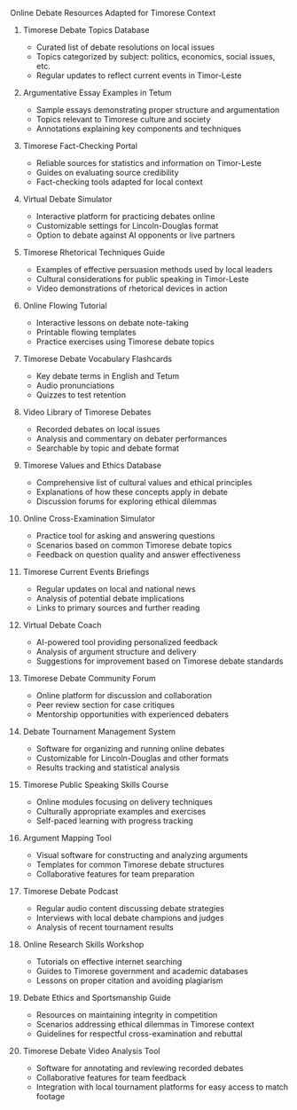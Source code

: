 Online Debate Resources Adapted for Timorese Context

1. Timorese Debate Topics Database
   - Curated list of debate resolutions on local issues
   - Topics categorized by subject: politics, economics, social issues, etc.
   - Regular updates to reflect current events in Timor-Leste

2. Argumentative Essay Examples in Tetum
   - Sample essays demonstrating proper structure and argumentation
   - Topics relevant to Timorese culture and society
   - Annotations explaining key components and techniques

3. Timorese Fact-Checking Portal
   - Reliable sources for statistics and information on Timor-Leste
   - Guides on evaluating source credibility
   - Fact-checking tools adapted for local context

4. Virtual Debate Simulator
   - Interactive platform for practicing debates online
   - Customizable settings for Lincoln-Douglas format
   - Option to debate against AI opponents or live partners

5. Timorese Rhetorical Techniques Guide
   - Examples of effective persuasion methods used by local leaders
   - Cultural considerations for public speaking in Timor-Leste
   - Video demonstrations of rhetorical devices in action

6. Online Flowing Tutorial
   - Interactive lessons on debate note-taking
   - Printable flowing templates
   - Practice exercises using Timorese debate topics

7. Timorese Debate Vocabulary Flashcards
   - Key debate terms in English and Tetum
   - Audio pronunciations
   - Quizzes to test retention

8. Video Library of Timorese Debates
   - Recorded debates on local issues
   - Analysis and commentary on debater performances
   - Searchable by topic and debate format

9. Timorese Values and Ethics Database
   - Comprehensive list of cultural values and ethical principles
   - Explanations of how these concepts apply in debate
   - Discussion forums for exploring ethical dilemmas

10. Online Cross-Examination Simulator
    - Practice tool for asking and answering questions
    - Scenarios based on common Timorese debate topics
    - Feedback on question quality and answer effectiveness

11. Timorese Current Events Briefings
    - Regular updates on local and national news
    - Analysis of potential debate implications
    - Links to primary sources and further reading

12. Virtual Debate Coach
    - AI-powered tool providing personalized feedback
    - Analysis of argument structure and delivery
    - Suggestions for improvement based on Timorese debate standards

13. Timorese Debate Community Forum
    - Online platform for discussion and collaboration
    - Peer review section for case critiques
    - Mentorship opportunities with experienced debaters

14. Debate Tournament Management System
    - Software for organizing and running online debates
    - Customizable for Lincoln-Douglas and other formats
    - Results tracking and statistical analysis

15. Timorese Public Speaking Skills Course
    - Online modules focusing on delivery techniques
    - Culturally appropriate examples and exercises
    - Self-paced learning with progress tracking

16. Argument Mapping Tool
    - Visual software for constructing and analyzing arguments
    - Templates for common Timorese debate structures
    - Collaborative features for team preparation

17. Timorese Debate Podcast
    - Regular audio content discussing debate strategies
    - Interviews with local debate champions and judges
    - Analysis of recent tournament results

18. Online Research Skills Workshop
    - Tutorials on effective internet searching
    - Guides to Timorese government and academic databases
    - Lessons on proper citation and avoiding plagiarism

19. Debate Ethics and Sportsmanship Guide
    - Resources on maintaining integrity in competition
    - Scenarios addressing ethical dilemmas in Timorese context
    - Guidelines for respectful cross-examination and rebuttal

20. Timorese Debate Video Analysis Tool
    - Software for annotating and reviewing recorded debates
    - Collaborative features for team feedback
    - Integration with local tournament platforms for easy access to match footage